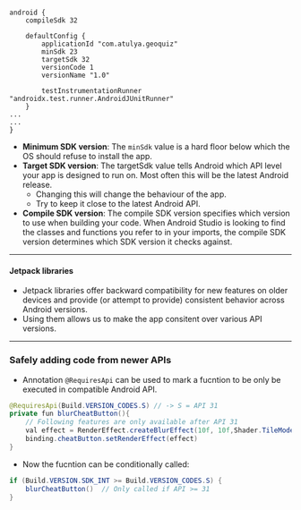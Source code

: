 ```
  
android {  
    compileSdk 32  
  
    defaultConfig {  
        applicationId "com.atulya.geoquiz"
        minSdk 23
        targetSdk 32  
        versionCode 1  
        versionName "1.0"  
  
        testInstrumentationRunner "androidx.test.runner.AndroidJUnitRunner"  
    }
...
...
}
```

- **Minimum SDK version**: The `minSdk` value is a hard floor below which the OS should refuse to install the app.
- **Target SDK version**: The targetSdk value tells Android which API level your app is designed to run on. Most often this will be the latest Android release.
	- Changing this will change the behaviour of the app.
	- Try to keep it close to the latest Android API.
- **Compile SDK version**:  The compile SDK version specifies which version to use when building your code. When Android Studio is looking to find the classes and functions you refer to in your imports, the compile SDK version determines which SDK version it checks against.
---

#### Jetpack libraries
- Jetpack libraries offer backward compatibility for new features on older devices and provide (or attempt to provide) consistent behavior across Android versions.
- Using them allows us to make the app consitent over various API versions.
---

### Safely adding code from newer APIs

- Annotation `@RequiresApi` can be used to mark a fucntion to be only be executed in compatible Android API.
```java
@RequiresApi(Build.VERSION_CODES.S) // -> S = API 31   
private fun blurCheatButton(){ 
	// Following features are only available after API 31
    val effect = RenderEffect.createBlurEffect(10f, 10f,Shader.TileMode.CLAMP)  
    binding.cheatButton.setRenderEffect(effect)  
}
```

- Now the fucntion can be conditionally called:
```java
if (Build.VERSION.SDK_INT >= Build.VERSION_CODES.S) {  
    blurCheatButton()  // Only called if API >= 31
}
```

